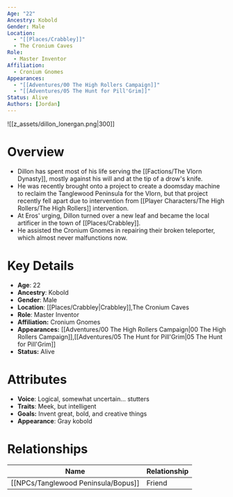 ```yaml
---
Age: "22"
Ancestry: Kobold
Gender: Male
Location:
  - "[[Places/Crabbley]]"
  - The Cronium Caves
Role:
  - Master Inventor
Affiliation:
  - Cronium Gnomes
Appearances:
  - "[[Adventures/00 The High Rollers Campaign]]"
  - "[[Adventures/05 The Hunt for Pill'Grim]]"
Status: Alive
Authors: [Jordan]
---
```

![[z_assets/dillon_lonergan.png|300]]

# Overview
- Dillon has spent most of his life serving the [[Factions/The Vlorn Dynasty]], mostly against his will and at the tip of a drow's knife. 
- He was recently brought onto a project to create a doomsday machine to reclaim the Tanglewood Peninsula for the Vlorn, but that project recently fell apart due to intervention from [[Player Characters/The High Rollers/The High Rollers]] intervention. 
- At Eros' urging, Dillon turned over a new leaf and became the local artificer in the town of [[Places/Crabbley]].
- He assisted the Cronium Gnomes in repairing their broken teleporter, which almost never malfunctions now.

# Key Details
- **Age**: 22
- **Ancestry**: Kobold
- **Gender**: Male
- **Location**: [[Places/Crabbley\|Crabbley]],The Cronium Caves
- **Role**: Master Inventor
- **Affiliation:** Cronium Gnomes
- **Appearances:** [[Adventures/00 The High Rollers Campaign\|00 The High Rollers Campaign]],[[Adventures/05 The Hunt for Pill'Grim\|05 The Hunt for Pill'Grim]]
- **Status:** Alive

# Attributes
- **Voice**: Logical, somewhat uncertain... stutters
- **Traits**: Meek, but intelligent
- **Goals:** Invent great, bold, and creative things
- **Appearance**: Gray kobold

# Relationships

| Name      | Relationship |
| --------- | ------------ |
| [[NPCs/Tanglewood Peninsula/Bopus]] | Friend       |
